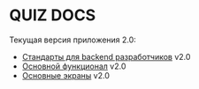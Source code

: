 # QUIZ DOCS
Текущая версия приложения 2.0:
- [Стандарты для backend разработчиков](CODERULE.md) v2.0
- [Основной функционал](BASE.md) v2.0
- [Основные экраны](SCREEN.md) v2.0
